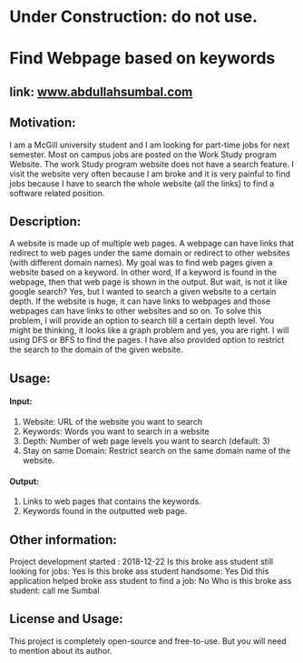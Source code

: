 # Under Construction: do not use.

# Find Webpage based on keywords

## link: www.abdullahsumbal.com

## Motivation:
I am a McGill university student and I am looking for part-time jobs for next semester. Most on campus jobs are posted on the Work Study program Website. The work Study program website does not have a search feature. I visit the website very often because I am broke and it is very painful to find jobs because I have to search the whole website (all the links) to find a software related position.

## Description:
A website is made up of multiple web pages. A webpage can have links that redirect to web pages under the same domain or redirect to other websites (with different domain names). My goal was to find web pages given a website based on a keyword. In other word, If a keyword is found in the webpage, then that web page is shown in the output. But wait, is not it like google search? Yes, but I wanted to search a given website to a certain depth. If the website is huge, it can have links to webpages and those webpages can have links to other websites and so on. To solve this problem, I will provide an option to search till a certain depth level. You might be thinking, it looks like a graph problem and yes, you are right. I will using DFS or BFS to find the pages. I have also provided option to restrict the search to the domain of the given website.

## Usage:

#### Input:
1. Website: URL of the website you want to search
2. Keywords: Words you want to search in a website
3. Depth: Number of web page levels you want to search (default: 3)
4. Stay on same Domain: Restrict search on the same domain name of the website.

#### Output:
1. Links to web pages that contains the keywords.
2. Keywords found in the outputted web page.

## Other information:
Project development started : 2018-12-22
Is this broke ass student still looking for jobs: Yes
Is this broke ass student handsome: Yes
Did this application helped broke ass student to find a job: No
Who is this broke ass student: call me Sumbal

## License and Usage:
This project is completely open-source and free-to-use. But you will need to mention about its author.
